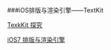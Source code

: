 ###iOS排版与渲染引擎——TextKit

[TexkKit 探究](https://www.jianshu.com/p/3f445d7f44d6)

[iOS7 排版与渲染引擎](https://www.jianshu.com/p/e05b43faa106)

